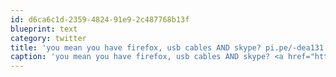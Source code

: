 ```yaml
---
id: d6ca6c1d-2359-4824-91e9-2c487768b13f
blueprint: text
category: twitter
title: 'you mean you have firefox, usb cables AND skype? pi.pe/-dea131'
caption: 'you mean you have firefox, usb cables AND skype? <a href="http://pi.pe/-dea131" title="http://pi.pe/-dea131" class="link link_untco">pi.pe/-dea131</a>'
---
```

